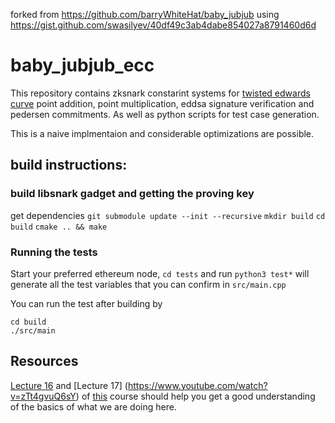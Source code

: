 forked from https://github.com/barryWhiteHat/baby_jubjub
using https://gist.github.com/swasilyev/40df49c3ab4dabe854027a8791460d6d

# baby\_jubjub\_ecc

This repository contains zksnark constarint systems for [twisted edwards curve](https://github.com/barryWhiteHat/baby_jubjub) 
point addition, point multiplication, eddsa signature verification and pedersen commitments. As well as python scripts for
test case generation. 

This is a naive implmentaion and considerable optimizations are possible. 

## build instructions:

### build libsnark gadget and getting the proving key
get dependencies `git submodule update --init --recursive`
`mkdir build` 
`cd build`
`cmake .. && make`

### Running the tests
Start your preferred ethereum node, `cd tests` and run `python3 test*` will generate all the 
test variables that you can confirm in `src/main.cpp`

You can run the test after building by 
```
cd build
./src/main
```


## Resources 
[Lecture 16](https://www.youtube.com/watch?v=vnpZXJL6QCQ) and [Lecture 17] (https://www.youtube.com/watch?v=zTt4gvuQ6sY)
of [this](https://www.youtube.com/channel/UC1usFRN4LCMcfIV7UjHNuQg) course should help you get a good understanding of 
the basics of what we are doing here. 



